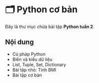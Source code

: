 # 🗂 Python cơ bản

Đây là thư mục chứa bài tập **Python tuần 2**.

## Nội dung
- Cú pháp Python
- Biến và kiểu dữ liệu
- List, Tuple, Set, Dictionary
- Bài tập nhỏ: Tính BMI
- Bài tập cơ bản
